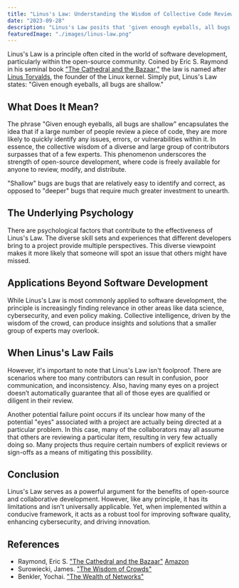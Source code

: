 ```yaml
---
title: "Linus's Law: Understanding the Wisdom of Collective Code Review"
date: "2023-09-28"
description: "Linus's Law posits that 'given enough eyeballs, all bugs are shallow.' Discover how this philosophy shapes open-source development, increases software quality, and enhances cybersecurity. Learn why many believe Linus's Law is the cornerstone of collaborative software engineering."
featuredImage: "./images/linus-law.png"
---
```


Linus's Law is a principle often cited in the world of software development, particularly within the open-source community. Coined by Eric S. Raymond in his seminal book ["The Cathedral and the Bazaar,"](https://amzn.to/3tdjwR1) the law is named after [Linus Torvalds](https://en.wikipedia.org/wiki/Linus_Torvalds), the founder of the Linux kernel. Simply put, Linus's Law states: "Given enough eyeballs, all bugs are shallow."

## What Does It Mean?

The phrase "Given enough eyeballs, all bugs are shallow" encapsulates the idea that if a large number of people review a piece of code, they are more likely to quickly identify any issues, errors, or vulnerabilities within it. In essence, the collective wisdom of a diverse and large group of contributors surpasses that of a few experts. This phenomenon underscores the strength of open-source development, where code is freely available for anyone to review, modify, and distribute.

"Shallow" bugs are bugs that are relatively easy to identify and correct, as opposed to "deeper" bugs that require much greater investment to unearth.

## The Underlying Psychology

There are psychological factors that contribute to the effectiveness of Linus's Law. The diverse skill sets and experiences that different developers bring to a project provide multiple perspectives. This diverse viewpoint makes it more likely that someone will spot an issue that others might have missed.

## Applications Beyond Software Development

While Linus's Law is most commonly applied to software development, the principle is increasingly finding relevance in other areas like data science, cybersecurity, and even policy making. Collective intelligence, driven by the wisdom of the crowd, can produce insights and solutions that a smaller group of experts may overlook.

## When Linus's Law Fails

However, it's important to note that Linus's Law isn't foolproof. There are scenarios where too many contributors can result in confusion, poor communication, and inconsistency. Also, having many eyes on a project doesn’t automatically guarantee that all of those eyes are qualified or diligent in their review.

Another potential failure point occurs if its unclear how many of the potential "eyes" associated with a project are actually being directed at a particular problem. In this case, many of the collaborators may all assume that others are reviewing a particular item, resulting in very few actually doing so. Many projects thus require certain numbers of explicit reviews or sign-offs as a means of mitigating this possibility.

## Conclusion

Linus's Law serves as a powerful argument for the benefits of open-source and collaborative development. However, like any principle, it has its limitations and isn't universally applicable. Yet, when implemented within a conducive framework, it acts as a robust tool for improving software quality, enhancing cybersecurity, and driving innovation.

## References

- Raymond, Eric S. ["The Cathedral and the Bazaar"](http://www.catb.org/~esr/writings/cathedral-bazaar/) [Amazon](https://amzn.to/3tdjwR1)
- Surowiecki, James. ["The Wisdom of Crowds"](https://amzn.to/45aa79Z)
- Benkler, Yochai. ["The Wealth of Networks"](https://amzn.to/45bh36W)
